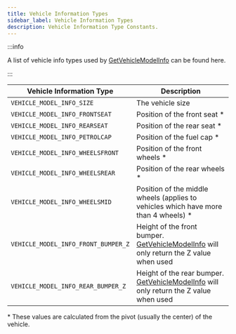 ```yaml
---
title: Vehicle Information Types
sidebar_label: Vehicle Information Types
description: Vehicle Information Type Constants.
---
```


:::info

A list of vehicle info types used by [GetVehicleModelInfo](../functions/GetVehicleModelInfo) can be found here.

:::

| Vehicle Information Type              | Description                                                       |
| ------------------------------------- | ----------------------------------------------------------------- |
| `VEHICLE_MODEL_INFO_SIZE`             | The vehicle size                                                  |
| `VEHICLE_MODEL_INFO_FRONTSEAT`        | Position of the front seat \*                                      |
| `VEHICLE_MODEL_INFO_REARSEAT`         | Position of the rear seat \*                                       |
| `VEHICLE_MODEL_INFO_PETROLCAP`        | Position of the fuel cap \*                                        |
| `VEHICLE_MODEL_INFO_WHEELSFRONT`      | Position of the front wheels \*                                    |
| `VEHICLE_MODEL_INFO_WHEELSREAR`       | Position of the rear wheels \*                                     |
| `VEHICLE_MODEL_INFO_WHEELSMID`        | Position of the middle wheels (applies to vehicles which have more than 4 wheels) \* |
| `VEHICLE_MODEL_INFO_FRONT_BUMPER_Z`   | Height of the front bumper. [GetVehicleModelInfo](../functions/GetVehicleModelInfo) will only return the Z value when used |
| `VEHICLE_MODEL_INFO_REAR_BUMPER_Z`    | Height of the rear bumper. [GetVehicleModelInfo](../functions/GetVehicleModelInfo) will only return the Z value when used |

\* These values are calculated from the pivot (usually the center) of the vehicle.
